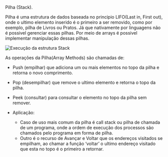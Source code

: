 Pilha (Stack).

Pilha é uma estrutura de dados baseada no principio LIFO(Last in, First out), onde o ultimo elemento inserido é o primeiro a ser removido, como por exemplo, pilha de Livros ou Pratos.
Já que nativamente por linguagens não é possivel gerenciar essas pilhas. Por meio de arrays é possivel implementar manipulação dessas pilhas.

![Execução da estrutura Stack](https://media.geeksforgeeks.org/wp-content/cdn-uploads/20221219100314/stack.drawio2.png)

As operações da Pilha(Array Methods) são chamadas de:
- Push (empilhar) que adiciona um ou mais elementos no topo da pilha e retorna o novo comprimento. 
- Pop (desempilhar) que remove o ultimo elemento e retorna o topo da pilha.
- Peek (consultar) para consultar o elemento no topo da pilha sem remover.

- Aplicação:
    - Caso de uso mais comum da pilha é call stack ou pilha de chamada de um programa, onde a ordem de execução dos processos são chamados pelo programa em forma de pilha.
    - Outro é o recurso de Avançar e Voltar que os endereços visitados se empilham, ao chamar a função ‘voltar’ o ultimo endereço visitado que esta no topo é o primeiro a retornar.